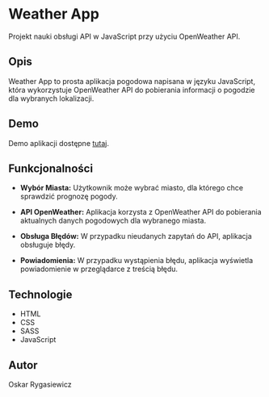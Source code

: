 # Weather App

Projekt nauki obsługi API w JavaScript przy użyciu OpenWeather API.

## Opis

Weather App to prosta aplikacja pogodowa napisana w języku JavaScript, która wykorzystuje OpenWeather API do pobierania informacji o pogodzie dla wybranych lokalizacji.

## Demo

Demo aplikacji dostępne [tutaj](https://jazzy-horse-fa35db.netlify.app/).

## Funkcjonalności

- **Wybór Miasta:** Użytkownik może wybrać miasto, dla którego chce sprawdzić prognozę pogody.

- **API OpenWeather:** Aplikacja korzysta z OpenWeather API do pobierania aktualnych danych pogodowych dla wybranego miasta.

- **Obsługa Błędów:** W przypadku nieudanych zapytań do API, aplikacja obsługuje błędy.

- **Powiadomienia:** W przypadku wystąpienia błędu, aplikacja wyświetla powiadomienie w przeglądarce z treścią błędu.

## Technologie

- HTML
- CSS
- SASS
- JavaScript

## Autor

Oskar Rygasiewicz




